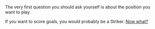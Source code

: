 The very first question you should ask yourself is about the position you want to play.

If you want to score goals, you would probably be a Striker. [Now what?](../soccer/team/fav-player/)